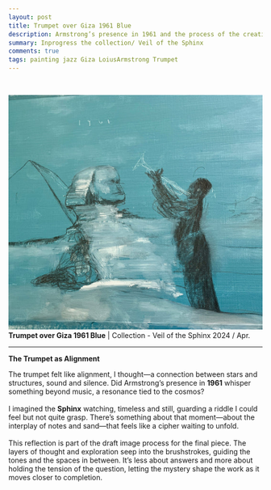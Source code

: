 ```yaml
---
layout: post
title: Trumpet over Giza 1961 Blue
description: Armstrong’s presence in 1961 and the process of the creation of my art behind it.
summary: Inprogress the collection/ Veil of the Sphinx
comments: true
tags: painting jazz Giza LoiusArmstrong Trumpet
---
```


<br>

![Trumpet over Giza Blue](/assets/img/Trumpet_over_Giza-Blue.jpg)
**Trumpet over Giza 1961 Blue** | Collection - Veil of the Sphinx 2024 / Apr.

---

**The Trumpet as Alignment**  

The trumpet felt like alignment, I thought—a connection between stars and structures, sound and silence. Did Armstrong’s presence in **1961** whisper something beyond music, a resonance tied to the cosmos?  
<br>
I imagined the **Sphinx** watching, timeless and still, guarding a riddle I could feel but not quite grasp. There’s something about that moment—about the interplay of notes and sand—that feels like a cipher waiting to unfold.  
<br>
This reflection is part of the draft image process for the final piece. The layers of thought and exploration seep into the brushstrokes, guiding the tones and the spaces in between. It’s less about answers and more about holding the tension of the question, letting the mystery shape the work as it moves closer to completion.